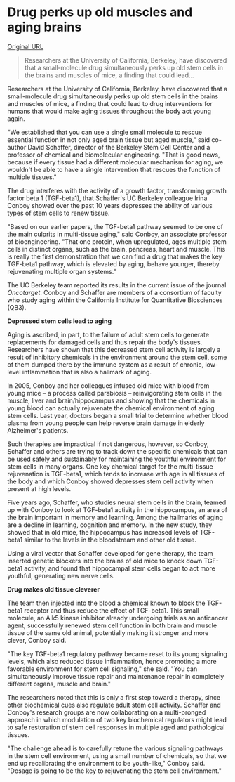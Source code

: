 # Drug perks up old muscles and aging brains

[Original URL](http://www.sciencedaily.com/releases/2015/05/150513093609.htm)

> Researchers at the University of California, Berkeley, have discovered that a small-molecule drug simultaneously perks up old stem cells in the brains and muscles of mice, a finding that could lead...

Researchers at the University of California, Berkeley, have discovered that a small-molecule drug simultaneously perks up old stem cells in the brains and muscles of mice, a finding that could lead to drug interventions for humans that would make aging tissues throughout the body act young again.

"We established that you can use a single small molecule to rescue essential function in not only aged brain tissue but aged muscle," said co-author David Schaffer, director of the Berkeley Stem Cell Center and a professor of chemical and biomolecular engineering. "That is good news, because if every tissue had a different molecular mechanism for aging, we wouldn't be able to have a single intervention that rescues the function of multiple tissues."

The drug interferes with the activity of a growth factor, transforming growth factor beta 1 (TGF-beta1), that Schaffer's UC Berkeley colleague Irina Conboy showed over the past 10 years depresses the ability of various types of stem cells to renew tissue.

"Based on our earlier papers, the TGF-beta1 pathway seemed to be one of the main culprits in multi-tissue aging," said Conboy, an associate professor of bioengineering. "That one protein, when upregulated, ages multiple stem cells in distinct organs, such as the brain, pancreas, heart and muscle. This is really the first demonstration that we can find a drug that makes the key TGF-beta1 pathway, which is elevated by aging, behave younger, thereby rejuvenating multiple organ systems."

The UC Berkeley team reported its results in the current issue of the journal _Oncotarget_. Conboy and Schaffer are members of a consortium of faculty who study aging within the California Institute for Quantitative Biosciences (QB3).

**Depressed stem cells lead to aging**

Aging is ascribed, in part, to the failure of adult stem cells to generate replacements for damaged cells and thus repair the body's tissues. Researchers have shown that this decreased stem cell activity is largely a result of inhibitory chemicals in the environment around the stem cell, some of them dumped there by the immune system as a result of chronic, low-level inflammation that is also a hallmark of aging.

In 2005, Conboy and her colleagues infused old mice with blood from young mice – a process called parabiosis – reinvigorating stem cells in the muscle, liver and brain/hippocampus and showing that the chemicals in young blood can actually rejuvenate the chemical environment of aging stem cells. Last year, doctors began a small trial to determine whether blood plasma from young people can help reverse brain damage in elderly Alzheimer's patients.

Such therapies are impractical if not dangerous, however, so Conboy, Schaffer and others are trying to track down the specific chemicals that can be used safely and sustainably for maintaining the youthful environment for stem cells in many organs. One key chemical target for the multi-tissue rejuvenation is TGF-beta1, which tends to increase with age in all tissues of the body and which Conboy showed depresses stem cell activity when present at high levels.

Five years ago, Schaffer, who studies neural stem cells in the brain, teamed up with Conboy to look at TGF-beta1 activity in the hippocampus, an area of the brain important in memory and learning. Among the hallmarks of aging are a decline in learning, cognition and memory. In the new study, they showed that in old mice, the hippocampus has increased levels of TGF-beta1 similar to the levels in the bloodstream and other old tissue.

Using a viral vector that Schaffer developed for gene therapy, the team inserted genetic blockers into the brains of old mice to knock down TGF-beta1 activity, and found that hippocampal stem cells began to act more youthful, generating new nerve cells.

**Drug makes old tissue cleverer**

The team then injected into the blood a chemical known to block the TGF-beta1 receptor and thus reduce the effect of TGF-beta1\. This small molecule, an Alk5 kinase inhibitor already undergoing trials as an anticancer agent, successfully renewed stem cell function in both brain and muscle tissue of the same old animal, potentially making it stronger and more clever, Conboy said.

"The key TGF-beta1 regulatory pathway became reset to its young signaling levels, which also reduced tissue inflammation, hence promoting a more favorable environment for stem cell signaling," she said. "You can simultaneously improve tissue repair and maintenance repair in completely different organs, muscle and brain."

The researchers noted that this is only a first step toward a therapy, since other biochemical cues also regulate adult stem cell activity. Schaffer and Conboy's research groups are now collaborating on a multi-pronged approach in which modulation of two key biochemical regulators might lead to safe restoration of stem cell responses in multiple aged and pathological tissues.

"The challenge ahead is to carefully retune the various signaling pathways in the stem cell environment, using a small number of chemicals, so that we end up recalibrating the environment to be youth-like," Conboy said. "Dosage is going to be the key to rejuvenating the stem cell environment."
